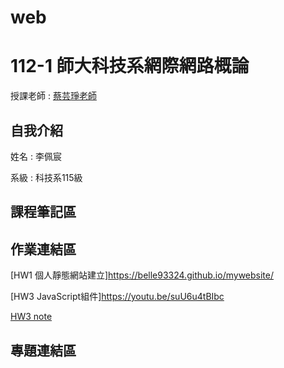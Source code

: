 # web
# 112-1 師大科技系網際網路概論
授課老師 : [蔡芸琤老師](https://github.com/pecu)

自我介紹
-------------
姓名 : 李佩宸

系級 : 科技系115級 

## 課程筆記區 
## 作業連結區
[HW1 個人靜態網站建立]https://belle93324.github.io/mywebsite/

[HW3 JavaScript組件]https://youtu.be/suU6u4tBIbc

[HW3 note](hw3note.pdf)

## 專題連結區
